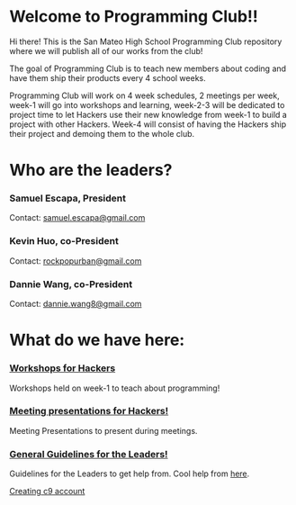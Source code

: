 # Welcome to Programming Club!!

Hi there! This is the San Mateo High School Programming Club repository where
we will publish all of our works from the club!

The goal of Programming Club is to teach new members about coding and have
them ship their products every 4 school weeks.

Programming Club will work on 4 week schedules, 2 meetings per week, week-1 will
go into workshops and learning, week-2-3 will be dedicated to project time to
let Hackers use their new knowledge from week-1 to build a project with other
Hackers. Week-4 will consist of having the Hackers ship their project and
demoing them to the whole club.

# Who are the leaders?

### Samuel Escapa, President

Contact: samuel.escapa@gmail.com

### Kevin Huo, co-President

Contact: rockpopurban@gmail.com

### Dannie Wang, co-President

Contact: dannie.wang8@gmail.com


# What do we have here:

### [Workshops for Hackers](workshops/README.md)

Workshops held on week-1 to teach about programming!

### [Meeting presentations for Hackers!](meetings/README.md)

Meeting Presentations to present during meetings.

### [General Guidelines for the Leaders!](guidelines/README.md)

Guidelines for the Leaders to get help from. Cool help from [here](https://github.com/hackedu/hack-camp/blob/248ee44840753ed1892cf6e918cb21cb6db77906/cohort_4/playbook/ACTIVITIES.md).

[Creating c9 account]("http://google.com")
